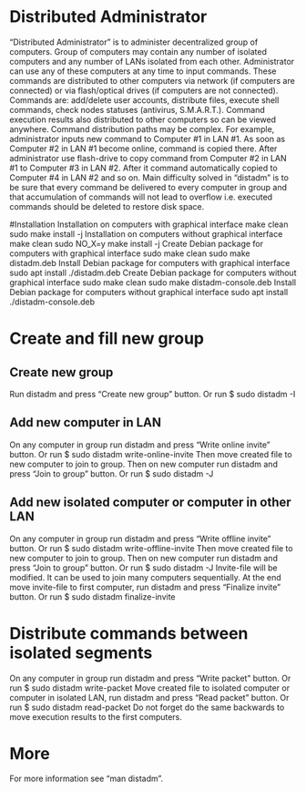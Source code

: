# Distributed Administrator
“Distributed Administrator” is to administer decentralized group of computers. Group of computers may contain any number of isolated computers and any number of LANs isolated from each other. Administrator can use any of these computers at any time to input commands. These commands are distributed to other computers via network (if computers are connected) or via flash/optical drives (if computers are not connected). Commands are: add/delete user accounts, distribute files, execute shell commands, check nodes statuses (antivirus, S.M.A.R.T.). Command execution results also distributed to other computers so can be viewed anywhere.
Command distribution paths may be complex. For example, administrator inputs new command to Computer #1 in LAN #1. As soon as Computer #2 in LAN #1 become online, command is copied there. After administrator use flash-drive to copy command from Computer #2 in LAN #1 to Computer #3 in LAN #2. After it command automatically copied to Computer #4 in LAN #2 and so on.
Main difficulty solved in “distadm” is to be sure that every command be delivered to every computer in group and that accumulation of commands will not lead to overflow i.e. executed commands should be deleted to restore disk space.

#Installation
Installation on computers with graphical interface
make clean
sudo make install -j
Installation on computers without graphical interface
make clean
sudo NO_X=y make install -j
Create Debian package for computers with graphical interface
sudo make clean
sudo make distadm.deb
Install Debian package for computers with graphical interface
sudo apt install ./distadm.deb
Create Debian package for computers without graphical interface
sudo make clean
sudo make distadm-console.deb
Install Debian package for computers without graphical interface
sudo apt install ./distadm-console.deb

# Create and fill new group
## Create new group
Run distadm and press “Create new group” button. Or run
$ sudo distadm -I

## Add new computer in LAN
On any computer in group run distadm and press “Write online invite” button. Or run
$ sudo distadm write-online-invite <filename>
Then move created file to new computer to join to group.
Then on new computer run distadm and press “Join to group” button. Or run
$ sudo distadm -J <filename>

## Add new isolated computer or computer in other LAN
On any computer in group run distadm and press “Write offline invite” button. Or run
$ sudo distadm write-offline-invite <filename>
Then move created file to new computer to join to group.
Then on new computer run distadm and press “Join to group” button. Or run
$ sudo distadm -J <filename>
Invite-file will be modified. It can be used to join many computers sequentially. At the end move invite-file to first computer, run distadm and press “Finalize invite” button. Or run
$ sudo distadm finalize-invite <filename>

# Distribute commands between isolated segments
On any computer in group run distadm and press “Write packet” button. Or run
$ sudo distadm write-packet <filename>
Move created file to isolated computer or computer in isolated LAN, run distadm and press “Read packet” button. Or run
$ sudo distadm read-packet <filename>
Do not forget do the same backwards to move execution results to the first computers.

# More
For more information see “man distadm”.
